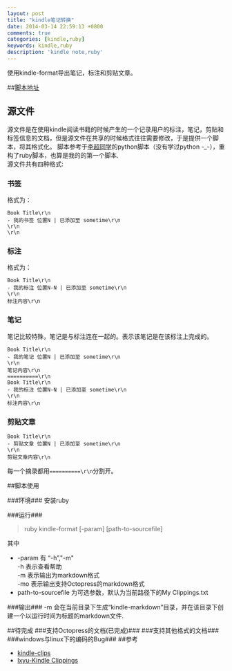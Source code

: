 ```yaml
---
layout: post
title: "kindle笔记转换"
date: 2014-03-14 22:59:13 +0800
comments: true
categories: [kindle,ruby]
keywords: kindle,ruby
description: 'kindle note,ruby' 
---
```


使用kindle-format导出笔记，标注和剪贴文章。

##[脚本地址](https://github.com/UnkelTao/kindle-note-format)

## 源文件
源文件是在使用kindle阅读书籍的时候产生的一个记录用户的标注，笔记，剪贴和标签信息的文档，但是源文件在共享的时候格式往往需要修改，于是提供一个脚本，将其格式化。 
脚本参考于[李超同学](http://minejo.github.io/blog/2014/02/18/shi-yong-kindlebi-ji-lai-zuo-fortuneming-yan/)的python脚本（没有学过python -_-），重构了ruby脚本，也算是我的的第一个脚本.  
源文件共有四种格式:
<!-- more -->
### 书签 ###
格式为：

    Book Title\r\n
    - 我的书签 位置N | 已添加至 sometime\r\n
    \r\n
    \r\n

### 标注 ###
格式为：

    Book Title\r\n
    - 我的标注 位置N-N | 已添加至 sometime\r\n
    \r\n
    标注内容\r\n

### 笔记 ###
笔记比较特殊，笔记是与标注连在一起的。表示该笔记是在该标注上完成的。

    Book Title\r\n
    - 我的笔记 位置N | 已添加至 sometime\r\n
    \r\n
    笔记内容\r\n
    ==========\r\n
    Book Title\r\n
    - 我的标注 位置N-N | 已添加至 sometime\r\n
    \r\n
    标注内容\r\n

### 剪贴文章 ###

    Book Title\r\n
    - 剪贴文章 位置N | 已添加至 sometime\r\n
    \r\n
    剪贴文章内容\r\n

每一个摘录都用`==========\r\n`分割开。

##脚本使用

###环境###
安装ruby

###运行###
>ruby kindle-format [-param] [path-to-sourcefile]

其中 

*   -param 有 “-h”,"-m"   
    -h 表示查看帮助   
    -m 表示输出为markdown格式  
    -mo 表示输出支持Octopress的markdown格式 
*   path-to-sourcefile 为可选参数，默认为当前路径下的My Clippings.txt   

###输出###
-m 会在当前目录下生成“kindle-markdown”目录，并在该目录下创建一个以运行时间为标题的markdown文件. 

##待完成
###支持Octopress的文档(已完成)###
###支持其他格式的文档###
###windows与linux下的编码的Bug###
##参考
* [kindle-clips](https://github.com/minejo/kindle-clips)
* [lxyu-Kindle Clippings](https://github.com/lxyu/kindle-clippings)





